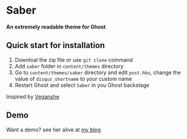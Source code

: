 # Saber

**An extremely readable theme for Ghost**

## Quick start for installation

1. Downloal the zip file or use `git clone` command
2. Add `saber` folder in `content/themes` directory
3. Go to `content/themes/saber` directory and edit `post.hbs`, change the value of `disqus_shortname` to your custom name
4. Restart Ghost and select `Saber` in you Ghost backstage


Inspired by [Veganshe](http://www.veganshe.com)

## Demo

Want a demo? see her alive at [my blog](https://0x142857.com)



